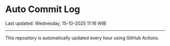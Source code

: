 # Auto Commit Log

Last updated: Wednesday, 15-10-2025 11:16 WIB

---

This repository is automatically updated every hour using GitHub Actions.
